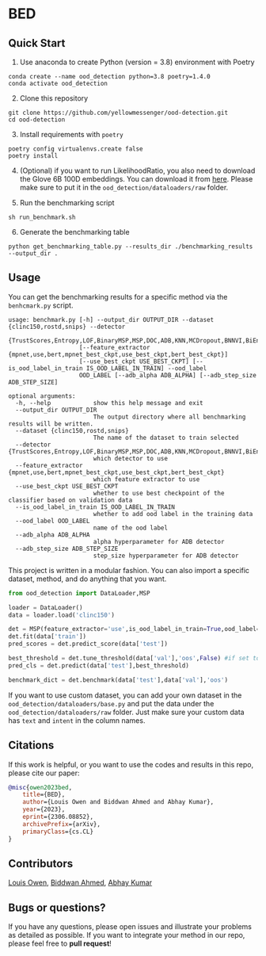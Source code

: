 # BED

## Quick Start

1. Use anaconda to create Python (version = 3.8) environment with Poetry
```
conda create --name ood_detection python=3.8 poetry=1.4.0
conda activate ood_detection
```
2. Clone this repository
```
git clone https://github.com/yellowmessenger/ood-detection.git
cd ood-detection
```
3. Install requirements with `poetry`
```
poetry config virtualenvs.create false
poetry install  
```

4. (Optional) if you want to run LikelihoodRatio, you also need to download the Glove 6B 100D embeddings. You can download it from [here](https://www.kaggle.com/datasets/danielwillgeorge/glove6b100dtxt). Please make sure to put it in the `ood_detection/dataloaders/raw` folder.

5. Run the benchmarking script

```
sh run_benchmark.sh
```

6. Generate the benchmarking table

```
python get_benchmarking_table.py --results_dir ./benchmarking_results --output_dir .
```

## Usage

You can get the benchmarking results for a specific method via the `benhcmark.py` script.

```
usage: benchmark.py [-h] --output_dir OUTPUT_DIR --dataset {clinc150,rostd,snips} --detector
                    {TrustScores,Entropy,LOF,BinaryMSP,MSP,DOC,ADB,KNN,MCDropout,BNNVI,BiEncoderCosine,BiEncoderLOF,BiEncoderEuclidean,BiEncoderMaha,BiEncoderEntropy,BiEncoderPCAEntropy,BiEncoderPCACosine,BiEncoderPCAEuclidean,RAKE,LikelihoodRatio}
                    [--feature_extractor {mpnet,use,bert,mpnet_best_ckpt,use_best_ckpt,bert_best_ckpt}]
                    [--use_best_ckpt USE_BEST_CKPT] [--is_ood_label_in_train IS_OOD_LABEL_IN_TRAIN] --ood_label
                    OOD_LABEL [--adb_alpha ADB_ALPHA] [--adb_step_size ADB_STEP_SIZE]

optional arguments:
  -h, --help            show this help message and exit
  --output_dir OUTPUT_DIR
                        The output directory where all benchmarking results will be written.
  --dataset {clinc150,rostd,snips}
                        The name of the dataset to train selected
  --detector {TrustScores,Entropy,LOF,BinaryMSP,MSP,DOC,ADB,KNN,MCDropout,BNNVI,BiEncoderCosine,BiEncoderLOF,BiEncoderEuclidean,BiEncoderMaha,BiEncoderEntropy,BiEncoderPCAEntropy,BiEncoderPCACosine,BiEncoderPCAEuclidean,RAKE,LikelihoodRatio}
                        which detector to use
  --feature_extractor {mpnet,use,bert,mpnet_best_ckpt,use_best_ckpt,bert_best_ckpt}
                        which feature extractor to use
  --use_best_ckpt USE_BEST_CKPT
                        whether to use best checkpoint of the classifier based on validation data
  --is_ood_label_in_train IS_OOD_LABEL_IN_TRAIN
                        whether to add ood label in the training data
  --ood_label OOD_LABEL
                        name of the ood label
  --adb_alpha ADB_ALPHA
                        alpha hyperparameter for ADB detector
  --adb_step_size ADB_STEP_SIZE
                        step_size hyperparameter for ADB detector
```

This project is written in a modular fashion. You can also import a specific dataset, method, and do anything that you want.

```python
from ood_detection import DataLoader,MSP

loader = DataLoader()
data = loader.load('clinc150')

det = MSP(feature_extractor='use',is_ood_label_in_train=True,ood_label='oos')
det.fit(data['train'])
pred_scores = det.predict_score(data['test'])

best_threshold = det.tune_threshold(data['val'],'oos',False) #if set to True, you'll get viz of different possible thresholds value
pred_cls = det.predict(data['test'],best_threshold)

benchmark_dict = det.benchmark(data['test'],data['val'],'oos')
```

If you want to use custom dataset, you can add your own dataset in the `ood_detection/dataloaders/base.py` and put the data under the `ood_detection/dataloaders/raw` folder. Just make sure your custom data has `text` and `intent` in the column names.

## Citations

If this work is helpful, or you want to use the codes and results in this repo, please cite our paper:

```bibtex
@misc{owen2023bed,
    title={BED},
    author={Louis Owen and Biddwan Ahmed and Abhay Kumar},
    year={2023},
    eprint={2306.08852},
    archivePrefix={arXiv},
    primaryClass={cs.CL}
}
```


## Contributors

[Louis Owen](https://www.linkedin.com/in/louisowen/), [Biddwan Ahmed](https://www.linkedin.com/in/biddwan-ahmed-917333126/), [Abhay Kumar](https://www.linkedin.com/in/akanyaani/)

## Bugs or questions?

If you have any questions, please open issues and illustrate your problems as detailed as possible. If you want to integrate your method in our repo, please feel free to **pull request**!
